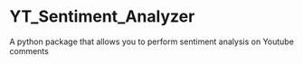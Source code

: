 # YT_Sentiment_Analyzer
A python package that allows you to perform sentiment analysis on Youtube comments
